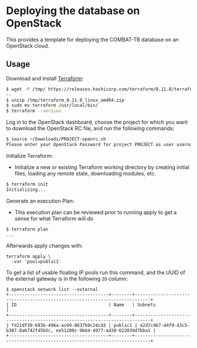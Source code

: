 # Deploying the database on OpenStack

This provides a template for deploying the COMBAT-TB database on an OpenStack
cloud.

## Usage

Download and install [Terraform](https://www.terraform.io/downloads.html):

```sh
$ wget -P /tmp/ https://releases.hashicorp.com/terraform/0.11.8/terraform_0.11.8_linux_amd64.zip
--
$ unzip /tmp/terraform_0.11.8_linux_amd64.zip
$ sudo mv terraform /usr/local/bin/
$ terraform --version
```

Log in to the OpenStack dashboard, choose the project for which you want to download the OpenStack RC file, and run the following commands:

```sh
$ source ~/Downloads/PROJECT-openrc.sh
Please enter your OpenStack Password for project PROJECT as user username:
```

Initialize Terraform:

- Initialize a new or existing Terraform working directory by creating
  initial files, loading any remote state, downloading modules, etc.

```sh
$ terraform init
Initializing...
```

Generate an execution Plan:

- This execution plan can be reviewed prior to running apply to get a sense for what Terraform will do

```sh
$ terraform plan
...
```

Afterwards apply changes with:

```
terraform apply \
  -var 'pool=public1'
```

To get a list of usable floating IP pools run this command, and the UUID of the external gateway
is in the following `ID` column:

```
$ openstack network list --external
+--------------------------------------+--------+----------------------------------------------------------------------------+
| ID                                   | Name   | Subnets                                                                    |
+--------------------------------------+--------+----------------------------------------------------------------------------+
| fd21df30-693b-496a-ac69-8637b9c24cd3 | public1 | a2d7c467-44f9-43c5-b387-8a6742f45b5c, ee51200c-9b64-4977-ad30-622039d7bba1 |
+--------------------------------------+--------+----------------------------------------------------------------------------+
```
